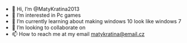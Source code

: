 - 👋 Hi, I’m @MatyKratina2013
- 👀 I’m interested in Pc games
- 🌱 I’m currently learning about making windows 10 look like windows 7
- 💞️ I’m looking to collaborate on 
- 📫 How to reach me at my email matykratina@email.cz
  

<!---
MatyKratina2013/MatyKratina2013 is a ✨ special ✨ repository because its `README.md` (this file) appears on your GitHub profile.
You can click the Preview link to take a look at your changes.
--->
